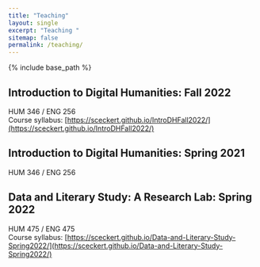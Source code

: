 ```yaml
---
title: "Teaching" 
layout: single
excerpt: "Teaching "
sitemap: false
permalink: /teaching/
---
```

{% include base_path %}


## Introduction to Digital Humanities: Fall 2022
HUM 346 / ENG 256  
Course syllabus: [https://sceckert.github.io/IntroDHFall2022/](https://sceckert.github.io/IntroDHFall2022/)

## Introduction to Digital Humanities: Spring 2021
HUM 346 / ENG 256  


## Data and Literary Study: A Research Lab: Spring 2022
HUM 475 / ENG 475  
Course syllabus: [https://sceckert.github.io/Data-and-Literary-Study-Spring2022/](https://sceckert.github.io/Data-and-Literary-Study-Spring2022/)